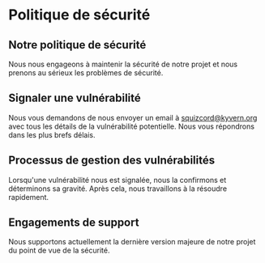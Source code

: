 # Politique de sécurité

## Notre politique de sécurité

Nous nous engageons à maintenir la sécurité de notre projet et nous prenons au sérieux les problèmes de sécurité.

## Signaler une vulnérabilité

Nous vous demandons de nous envoyer un email à squizcord@kyvern.org avec tous les détails de la vulnérabilité potentielle. Nous vous répondrons dans les plus brefs délais.

## Processus de gestion des vulnérabilités

Lorsqu'une vulnérabilité nous est signalée, nous la confirmons et déterminons sa gravité. Après cela, nous travaillons à la résoudre rapidement.

## Engagements de support

Nous supportons actuellement la dernière version majeure de notre projet du point de vue de la sécurité.

